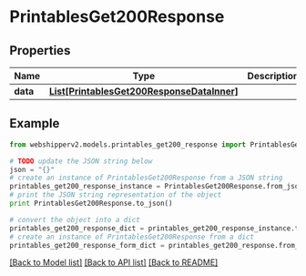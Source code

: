 # PrintablesGet200Response


## Properties
Name | Type | Description | Notes
------------ | ------------- | ------------- | -------------
**data** | [**List[PrintablesGet200ResponseDataInner]**](PrintablesGet200ResponseDataInner.md) |  | [optional] 

## Example

```python
from webshipperv2.models.printables_get200_response import PrintablesGet200Response

# TODO update the JSON string below
json = "{}"
# create an instance of PrintablesGet200Response from a JSON string
printables_get200_response_instance = PrintablesGet200Response.from_json(json)
# print the JSON string representation of the object
print PrintablesGet200Response.to_json()

# convert the object into a dict
printables_get200_response_dict = printables_get200_response_instance.to_dict()
# create an instance of PrintablesGet200Response from a dict
printables_get200_response_form_dict = printables_get200_response.from_dict(printables_get200_response_dict)
```
[[Back to Model list]](../README.md#documentation-for-models) [[Back to API list]](../README.md#documentation-for-api-endpoints) [[Back to README]](../README.md)


